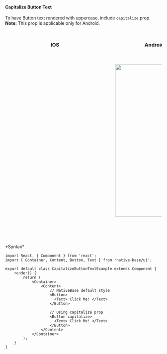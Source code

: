 #### Capitalize Button Text

To have Button text rendered with uppercase, include <code>capitalize</code> prop.<br />
**Note:** This prop is applicable only for Android.

<br />
    <table>
      <thead>
        <tr style="border-style: hidden">
          <th style="border-style: hidden; padding-right: 34px;">IOS</th>
          <th style="padding-right: 140px;">Android</th>
        </tr>
      </thead>
      <thead>
        <tr style="border-style: hidden">
          <th style="border-style: hidden"><div style="background: url(../../assets/iphone.png) no-repeat; padding: 63px 20px 100px 18px; width: 292px"><img src="{{('../../assets/ios/components/capitalize-button-text.png')}}" alt="" /></div></th>
          <th><div style="background: url(../../assets/android.png) no-repeat; padding: 45px 118px 68px 0px; background-size: 292px 576px;"><img height="490px" width="266px" src="{{('../../assets/android/components/capitalize-button-text.png')}}" alt="" /></div></th>
        </tr>
      </thead>
    </table>
*Syntax*

<pre class="line-numbers"><code class="language-jsx">import React, { Component } from 'react';
import { Container, Content, Button, Text } from 'native-base/ui';
​
export default class CapitalizeButtonTextExample extends Component {
    render() {
        return (
            &lt;Container>
                &lt;Content>
                    // NativeBase default style
                    &lt;Button>
                      &lt;Text> Click Me! &lt;/Text>
                    &lt;/Button>

                    // Using capitalize prop
                    &lt;Button capitalize>
                      &lt;Text> Click Me! &lt;/Text>
                    &lt;/Button>
                &lt;/Content>
            &lt;/Container>
        );
    }
}</code></pre>
